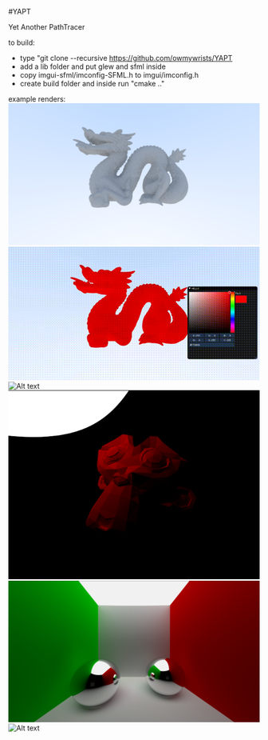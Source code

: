 #YAPT

Yet Another PathTracer

to build:
- type "git clone --recursive https://github.com/owmywrists/YAPT
- add a lib folder and put glew and sfml inside
- copy imgui-sfml/imconfig-SFML.h to imgui/imconfig.h
- create build folder and inside run "cmake .."

example renders:
![Alt text](dragon.png?raw=true "Dragon clay")
![Alt text](dragon.gif?raw=true "Dragon rendering with kd-trees")
![Alt text](test_github.gif?raw=true "ImGUI test")
![Alt text](suzanne.png?raw=true "Suzanne render")
![Alt text](finalrender.png?raw=true "Final render 12500 samples")
![Alt text](example.gif?raw=true "Example")
